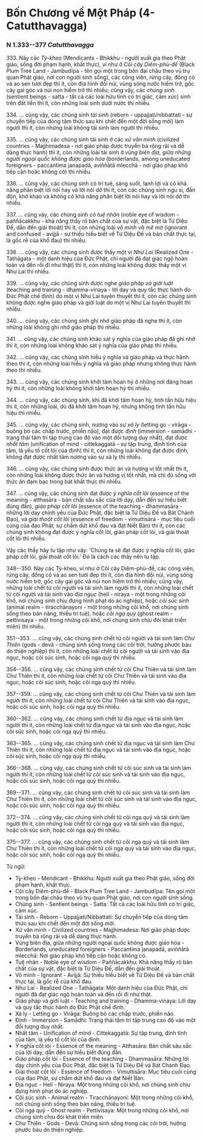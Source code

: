 # Bốn Chương về Một Pháp (4-Catutthavagga)

### N 1.333--377 *Catutthavagga*

333\. Này các *Tỳ-kheo* (Mendicants - Bhikkhu - người xuất gia theo Phật giáo, sống đời phạm hạnh, khất thực), ví như ở *Cõi cây Diêm-phù-đề* (Black Plum Tree Land - Jambudīpa - tên gọi một trong bốn đại châu theo vũ trụ quan Phật giáo, nơi con người sinh sống), các công viên, rừng cây, đồng cỏ và ao sen tươi đẹp thì ít, còn địa hình đồi núi, vùng sông nước hiểm trở, gốc cây gai góc và núi non hiểm trở thì nhiều; cũng vậy, các *chúng sinh* (sentient beings - satta - tất cả các loài hữu tình có tri giác, cảm xúc) sinh trên đất liền thì ít, còn những loài sinh dưới nước thì nhiều.

<!--pg-->
334\. ... cũng vậy, các chúng sinh *tái sinh* (reborn - uppajjati/nibbattati - sự chuyển tiếp của dòng tâm thức sau khi chết đến một đời sống mới) làm người thì ít, còn những loài không tái sinh làm người thì nhiều.

<!--pg-->
335\. ... cũng vậy, các chúng sinh tái sinh ở các *xứ văn minh* (civilized countries - Majjhimadesa - nơi giáo pháp được truyền bá rộng rãi và dễ dàng thực hành) thì ít, còn những loài tái sinh ở *vùng biên địa, giữa những người ngoại quốc không được giáo hóa* (borderlands, among uneducated foreigners - paccantima janapadā, aviññātā mlecchā - nơi giáo pháp khó tiếp cận hoặc không có) thì nhiều.

<!--pg-->
336\. ... cũng vậy, các chúng sinh có trí tuệ, sáng suốt, lanh lợi và có khả năng phân biệt lời nói hay và lời nói dở thì ít, còn các chúng sinh ngu si, đần độn, khờ khạo và không có khả năng phân biệt lời nói hay và lời nói dở thì nhiều.

<!--pg-->
337\. ... cũng vậy, các chúng sinh có *tuệ nhãn* (noble eye of wisdom - paññācakkhu - khả năng thấy rõ bản chất của sự vật, đặc biệt là Tứ Diệu Đế, dẫn đến giải thoát) thì ít, còn những loài *vô minh và mê mờ* (ignorant and confused - avijjā - sự thiếu hiểu biết về Tứ Diệu Đế và bản chất thực tại, là gốc rễ của khổ đau) thì nhiều.

<!--pg-->
338\. ... cũng vậy, các chúng sinh được thấy một vị *Như Lai* (Realized One - Tathāgata - một danh hiệu của Đức Phật, chỉ người đã đạt giác ngộ hoàn toàn và đến rồi đi như thật) thì ít, còn những loài không được thấy một vị Như Lai thì nhiều.

<!--pg-->
339\. ... cũng vậy, các chúng sinh được nghe *giáo pháp và giới luật* (teaching and training - dhamma-vinaya - lời dạy và quy tắc thực hành do Đức Phật chế định) do một vị Như Lai tuyên thuyết thì ít, còn các chúng sinh không được nghe giáo pháp và giới luật do một vị Như Lai tuyên thuyết thì nhiều.

<!--pg-->
340\. ... cũng vậy, các chúng sinh ghi nhớ giáo pháp đã nghe thì ít, còn những loài không ghi nhớ giáo pháp thì nhiều.

<!--pg-->
341\. ... cũng vậy, các chúng sinh khảo sát ý nghĩa của giáo pháp đã ghi nhớ thì ít, còn những loài không khảo sát ý nghĩa của giáo pháp thì nhiều.

<!--pg-->
342\. ... cũng vậy, các chúng sinh hiểu ý nghĩa và giáo pháp và thực hành theo thì ít, còn những loài hiểu ý nghĩa và giáo pháp nhưng không thực hành theo thì nhiều.

<!--pg-->
343\. ... cũng vậy, các chúng sinh khởi tâm hoan hỷ ở những nơi đáng hoan hỷ thì ít, còn những loài không khởi tâm hoan hỷ thì nhiều.

<!--pg-->
344\. ... cũng vậy, các chúng sinh, khi đã khởi tâm hoan hỷ, tinh tấn hữu hiệu thì ít, còn những loài, dù đã khởi tâm hoan hỷ, nhưng không tinh tấn hữu hiệu thì nhiều.

<!--pg-->
345\. ... cũng vậy, các chúng sinh, nương vào sự *xả ly* (letting go - virāga - buông bỏ các chấp trước, phiền não), đạt được *định* (immersion - samādhi - trạng thái tâm trí tập trung cao độ vào một đối tượng duy nhất), đạt được *nhất tâm* (unification of mind - cittekaggatā - sự tập trung, định tĩnh của tâm, là yếu tố cốt lõi của định) thì ít, còn những loài không đạt được định, không đạt được nhất tâm nương vào sự xả ly thì nhiều.

<!--pg-->
346\. ... cũng vậy, các chúng sinh được thức ăn và hương vị tốt nhất thì ít, còn những loài không được thức ăn và hương vị tốt nhất, mà chỉ đủ sống với thức ăn đạm bạc trong bát khất thực thì nhiều.

<!--pg-->
347\. ... cũng vậy, các chúng sinh đạt được *ý nghĩa cốt lõi* (essence of the meaning - atthasāra - bản chất sâu sắc của lời dạy, dẫn đến sự hiểu biết đúng đắn), *giáo pháp cốt lõi* (essence of the teaching - dhammasāra - những lời dạy chính yếu của Đức Phật, đặc biệt là Tứ Diệu Đế và Bát Chánh Đạo), và *giải thoát cốt lõi* (essence of freedom - vimuttisāra - mục tiêu cuối cùng của đạo Phật, sự chấm dứt khổ đau và đạt Niết Bàn) thì ít, còn các chúng sinh không đạt được ý nghĩa cốt lõi, giáo pháp cốt lõi, và giải thoát cốt lõi thì nhiều.

Vậy các thầy hãy tu tập như vậy: 'Chúng ta sẽ đạt được ý nghĩa cốt lõi, giáo pháp cốt lõi, giải thoát cốt lõi.' Đó là cách các thầy nên tu tập.

348--350\. Này các Tỳ-kheo, ví như ở Cõi cây Diêm-phù-đề, các công viên, rừng cây, đồng cỏ và ao sen tươi đẹp thì ít, còn địa hình đồi núi, vùng sông nước hiểm trở, gốc cây gai góc và núi non hiểm trở thì nhiều; cũng vậy, những loài chết từ cõi người và tái sinh làm người thì ít, còn những loài chết từ cõi người và tái sinh vào *địa ngục* (hell - niraya - một trong những cõi khổ, nơi chúng sinh chịu đựng hình phạt do ác nghiệp), hoặc *cõi súc sinh* (animal realm - tiracchānayoni - một trong những cõi khổ, nơi chúng sinh sống theo bản năng, thiếu trí tuệ), hoặc *cõi ngạ quỷ* (ghost realm - pettivisaya - một trong những cõi khổ, nơi chúng sinh chịu đói khát triền miên) thì nhiều.

<!--pg-->
351--353\. ... cũng vậy, các chúng sinh chết từ cõi người và tái sinh làm *Chư Thiên* (gods - devā - chúng sinh sống trong các cõi trời, hưởng phước báu do thiện nghiệp) thì ít, còn những loài chết từ cõi người và tái sinh vào địa ngục, hoặc cõi súc sinh, hoặc cõi ngạ quỷ thì nhiều.

<!--pg-->
354--356\. ... cũng vậy, các chúng sinh chết từ cõi Chư Thiên và tái sinh làm Chư Thiên thì ít, còn những loài chết từ cõi Chư Thiên và tái sinh vào địa ngục, hoặc cõi súc sinh, hoặc cõi ngạ quỷ thì nhiều.

<!--pg-->
357--359\. ... cũng vậy, các chúng sinh chết từ cõi Chư Thiên và tái sinh làm người thì ít, còn những loài chết từ cõi Chư Thiên và tái sinh vào địa ngục, hoặc cõi súc sinh, hoặc cõi ngạ quỷ thì nhiều.

<!--pg-->
360--362\. ... cũng vậy, các chúng sinh chết từ địa ngục và tái sinh làm người thì ít, còn những loài chết từ địa ngục và tái sinh vào địa ngục, hoặc cõi súc sinh, hoặc cõi ngạ quỷ thì nhiều.

<!--pg-->
363--365\. ... cũng vậy, các chúng sinh chết từ địa ngục và tái sinh làm Chư Thiên thì ít, còn những loài chết từ địa ngục và tái sinh vào địa ngục, hoặc cõi súc sinh, hoặc cõi ngạ quỷ thì nhiều.

<!--pg-->
366--368\. ... cũng vậy, các chúng sinh chết từ cõi súc sinh và tái sinh làm người thì ít, còn những loài chết từ cõi súc sinh và tái sinh vào địa ngục, hoặc cõi súc sinh, hoặc cõi ngạ quỷ thì nhiều.

<!--pg-->
369--371\. ... cũng vậy, các chúng sinh chết từ cõi súc sinh và tái sinh làm Chư Thiên thì ít, còn những loài chết từ cõi súc sinh và tái sinh vào địa ngục, hoặc cõi súc sinh, hoặc cõi ngạ quỷ thì nhiều.

<!--pg-->
372--374\. ... cũng vậy, các chúng sinh chết từ cõi ngạ quỷ và tái sinh làm người thì ít, còn những loài chết từ cõi ngạ quỷ và tái sinh vào địa ngục, hoặc cõi súc sinh, hoặc cõi ngạ quỷ thì nhiều.

<!--pg-->
375--377\. ... cũng vậy, các chúng sinh chết từ cõi ngạ quỷ và tái sinh làm Chư Thiên thì ít, còn những loài chết từ cõi ngạ quỷ và tái sinh vào địa ngục, hoặc cõi súc sinh, hoặc cõi ngạ quỷ thì nhiều.

<!--pg-->
Từ ngữ:
- Tỳ-kheo - Mendicant - Bhikkhu: Người xuất gia theo Phật giáo, sống đời phạm hạnh, khất thực.
- Cõi cây Diêm-phù-đề - Black Plum Tree Land - Jambudīpa: Tên gọi một trong bốn đại châu theo vũ trụ quan Phật giáo, nơi con người sinh sống.
- Chúng sinh - Sentient beings - Satta: Tất cả các loài hữu tình có tri giác, cảm xúc.
- Tái sinh - Reborn - Uppajjati/Nibbattati: Sự chuyển tiếp của dòng tâm thức sau khi chết đến một đời sống mới.
- Xứ văn minh - Civilized countries - Majjhimadesa: Nơi giáo pháp được truyền bá rộng rãi và dễ dàng thực hành.
- Vùng biên địa, giữa những người ngoại quốc không được giáo hóa - Borderlands, uneducated foreigners - Paccantima janapadā, aviññātā mlecchā: Nơi giáo pháp khó tiếp cận hoặc không có.
- Tuệ nhãn - Noble eye of wisdom - Paññācakkhu: Khả năng thấy rõ bản chất của sự vật, đặc biệt là Tứ Diệu Đế, dẫn đến giải thoát.
- Vô minh - Ignorant - Avijjā: Sự thiếu hiểu biết về Tứ Diệu Đế và bản chất thực tại, là gốc rễ của khổ đau.
- Như Lai - Realized One - Tathāgata: Một danh hiệu của Đức Phật, chỉ người đã đạt giác ngộ hoàn toàn và đến rồi đi như thật.
- Giáo pháp và giới luật - Teaching and training - Dhamma-vinaya: Lời dạy và quy tắc thực hành do Đức Phật chế định.
- Xả ly - Letting go - Virāga: Buông bỏ các chấp trước, phiền não.
- Định - Immersion - Samādhi: Trạng thái tâm trí tập trung cao độ vào một đối tượng duy nhất.
- Nhất tâm - Unification of mind - Cittekaggatā: Sự tập trung, định tĩnh của tâm, là yếu tố cốt lõi của định.
- Ý nghĩa cốt lõi - Essence of the meaning - Atthasāra: Bản chất sâu sắc của lời dạy, dẫn đến sự hiểu biết đúng đắn.
- Giáo pháp cốt lõi - Essence of the teaching - Dhammasāra: Những lời dạy chính yếu của Đức Phật, đặc biệt là Tứ Diệu Đế và Bát Chánh Đạo.
- Giải thoát cốt lõi - Essence of freedom - Vimuttisāra: Mục tiêu cuối cùng của đạo Phật, sự chấm dứt khổ đau và đạt Niết Bàn.
- Địa ngục - Hell - Niraya: Một trong những cõi khổ, nơi chúng sinh chịu đựng hình phạt do ác nghiệp.
- Cõi súc sinh - Animal realm - Tiracchānayoni: Một trong những cõi khổ, nơi chúng sinh sống theo bản năng, thiếu trí tuệ.
- Cõi ngạ quỷ - Ghost realm - Pettivisaya: Một trong những cõi khổ, nơi chúng sinh chịu đói khát triền miên.
- Chư Thiên - Gods - Devā: Chúng sinh sống trong các cõi trời, hưởng phước báu do thiện nghiệp.